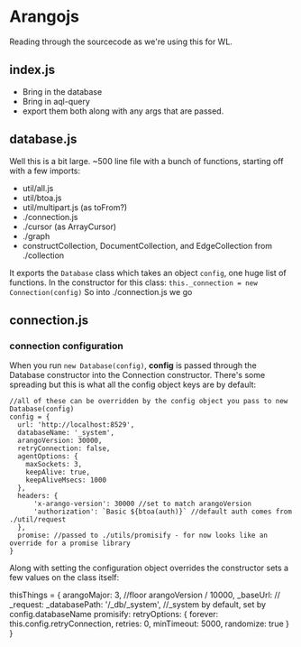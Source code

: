 # Arangojs

Reading through the sourcecode as we're using this for WL.

## index.js

 - Bring in the database
 - Bring in aql-query
 - export them both along with any args that are passed.

## database.js

Well this is a bit large. ~500 line file with a bunch of functions, starting off with a few imports:

 - util/all.js
 - util/btoa.js
 - util/multipart.js (as toFrom?)
 - ./connection.js
 - ./cursor (as ArrayCursor)
 - ./graph
 - constructCollection, DocumentCollection, and EdgeCollection from ./collection

It exports the `Database` class which takes an object `config`, one huge list of functions. In the constructor for this class: `this._connection = new Connection(config)` So into ./connection.js we go


## connection.js

### connection configuration

When you run `new Database(config)`, **config** is passed through the Database constructor into the Connection constructor. There's some spreading but this is what all the config object keys are by default:

```
//all of these can be overridden by the config object you pass to new Database(config)
config = {
  url: 'http://localhost:8529',
  databaseName: '_system',
  arangoVersion: 30000,
  retryConnection: false,
  agentOptions: {
    maxSockets: 3,
    keepAlive: true,
    keepAliveMsecs: 1000
  },
  headers: {
      'x-arango-version': 30000 //set to match arangoVersion
      'authorization': `Basic ${btoa(auth)}` //default auth comes from ./util/request 
  },
  promise: //passed to ./utils/promisify - for now looks like an override for a promise library
}
```

Along with setting the configuration object overrides the constructor sets a few values on the class itself:

thisThings = {
    arangoMajor: 3, //floor arangoVersion / 10000,
    _baseUrl: //
    _request:
    _databasePath: '/_db/_system', //_system by default, set by config.databaseName
    promisify: 
    retryOptions: {
        forever: this.config.retryConnection,
        retries: 0,
        minTimeout: 5000,
        randomize: true
    }
}